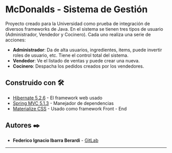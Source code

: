 # McDonalds - Sistema de Gestión

Proyecto creado para la Universidad como prueba de integración de diversos frameworks de Java.
En el sistema se tienen tres tipos de usuario (Administrador, Vendedor y Cocinero). Cada uno realiza una serie de acciones:

* **Administrador**: Da de alta usuarios, ingredientes, items, puede invertir roles de usuario, etc. Tiene el control total del sistema.
* **Vendedor**: Ve el listado de ventas y puede crear una nueva.
* **Cocinero**: Despacha los pedidos creados por los vendedores.

## Construido con 🛠️

* [Hibernate 5.2.6](https://hibernate.org/) - El framework web usado
* [Spring MVC 5.1.3](https://spring.io/) - Manejador de dependencias
* [Materialize CSS](https://materializecss.com/) - Usado como framework Front - End

## Autores ✒️

* **Federico Ignacio Ibarra Berardi** - [GitLab](https://gitlab.com/EuronGreyjoy)

---